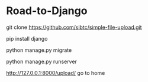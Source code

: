# Road-to-Django
git clone https://github.com/sibtc/simple-file-upload.git

pip install django

python manage.py migrate

python manage.py runserver

http://127.0.0.1:8000/upload/ go to home
